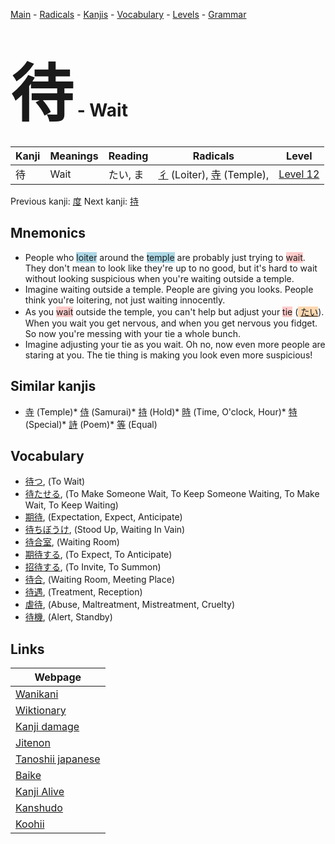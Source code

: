 <style> bigfont {font-size: 100px}</style>
[Main](../README.md) -
[Radicals](../radicals.md) -
[Kanjis](../kanjis.md) -
[Vocabulary](../vocabulary.md) -
[Levels](../levels.md) -
[Grammar](../grammar.md)
# <bigfont> 待</bigfont> - Wait 

| Kanji | Meanings | Reading | Radicals | Level |
| --- | --- | --- | --- | --- |
| 待 | Wait | たい, ま | [彳](../radicals/彳.md) (Loiter), [寺](../radicals/寺.md) (Temple),  | [Level 12](../levels/wk_level12.md) |

Previous kanji: [度](度.md) Next kanji: [持](持.md) 

## Mnemonics
 * People who <span style="background-color:#ADD8E6"> loiter</span> around the <span style="background-color:#ADD8E6"> temple</span> are probably just trying to <span style="background-color:#ffcccb"> wait</span>. They don't mean to look like they're up to no good, but it's hard to wait without looking suspicious when you're waiting outside a temple.
* Imagine waiting outside a temple. People are giving you looks. People think you're loitering, not just waiting innocently.
* As you <span style="background-color:#ffcccb"> wait</span> outside the temple, you can't help but adjust your <span style="background-color:#ffcccb"> tie</span> (<span style="background-color:#fed8b1"> [たい](https://jisho.org/search/たい)</span>). When you wait you get nervous, and when you get nervous you fidget. So now you're messing with your tie a whole bunch.
* Imagine adjusting your tie as you wait. Oh no, now even more people are staring at you. The tie thing is making you look even more suspicious!


## Similar kanjis
 * [寺](寺.md) (Temple)* [侍](侍.md) (Samurai)* [持](持.md) (Hold)* [時](時.md) (Time, O'clock, Hour)* [特](特.md) (Special)* [詩](詩.md) (Poem)* [等](等.md) (Equal)


## Vocabulary
 * [待つ](../vocabulary/待.md), (To Wait)
* [待たせる](../vocabulary/待.md), (To Make Someone Wait, To Keep Someone Waiting, To Make Wait, To Keep Waiting)
* [期待](../vocabulary/待.md), (Expectation, Expect, Anticipate)
* [待ちぼうけ](../vocabulary/待.md), (Stood Up, Waiting In Vain)
* [待合室](../vocabulary/待.md), (Waiting Room)
* [期待する](../vocabulary/待.md), (To Expect, To Anticipate)
* [招待する](../vocabulary/待.md), (To Invite, To Summon)
* [待合](../vocabulary/待.md), (Waiting Room, Meeting Place)
* [待遇](../vocabulary/待.md), (Treatment, Reception)
* [虐待](../vocabulary/待.md), (Abuse, Maltreatment, Mistreatment, Cruelty)
* [待機](../vocabulary/待.md), (Alert, Standby)



## Links 

| Webpage |
| --- |
| [Wanikani          ](https://www.wanikani.com/kanji/待) |
| [Wiktionary        ](https://en.wiktionary.org/wiki/待) |
| [Kanji damage      ](http://www.kanjidamage.com/kanji/search?utf8=✓&q=待) |
| [Jitenon           ](https://jitenon.com/kanji/待) |
| [Tanoshii japanese ](https://www.tanoshiijapanese.com/dictionary/kanji.cfm?k=待) |
| [Baike             ](https://baike.baidu.com/item/待) |
| [Kanji Alive       ](https://app.kanjialive.com/待) |
| [Kanshudo          ](https://www.kanshudo.com/searchmn?q=待) |
| [Koohii            ](https://kanji.koohii.com/study/kanji/待) |
